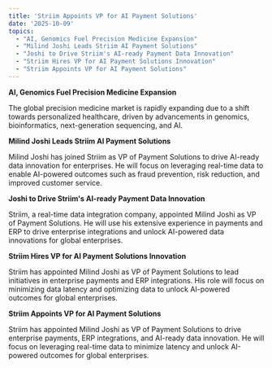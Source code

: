 ```yaml
---
title: 'Striim Appoints VP for AI Payment Solutions'
date: '2025-10-09'
topics:
  - "AI, Genomics Fuel Precision Medicine Expansion"
  - "Milind Joshi Leads Striim AI Payment Solutions"
  - "Joshi to Drive Striim's AI-ready Payment Data Innovation"
  - "Striim Hires VP for AI Payment Solutions Innovation"
  - "Striim Appoints VP for AI Payment Solutions"
---
```


**AI, Genomics Fuel Precision Medicine Expansion**

The global precision medicine market is rapidly expanding due to a shift towards personalized healthcare, driven by advancements in genomics, bioinformatics, next-generation sequencing, and AI.

**Milind Joshi Leads Striim AI Payment Solutions**

Milind Joshi has joined Striim as VP of Payment Solutions to drive AI-ready data innovation for enterprises. He will focus on leveraging real-time data to enable AI-powered outcomes such as fraud prevention, risk reduction, and improved customer service.

**Joshi to Drive Striim's AI-ready Payment Data Innovation**

Striim, a real-time data integration company, appointed Milind Joshi as VP of Payment Solutions. He will use his extensive experience in payments and ERP to drive enterprise integrations and unlock AI-powered data innovations for global enterprises.

**Striim Hires VP for AI Payment Solutions Innovation**

Striim has appointed Milind Joshi as VP of Payment Solutions to lead initiatives in enterprise payments and ERP integrations. His role will focus on minimizing data latency and optimizing data to unlock AI-powered outcomes for global enterprises.

**Striim Appoints VP for AI Payment Solutions**

Striim has appointed Milind Joshi as VP of Payment Solutions to drive enterprise payments, ERP integrations, and AI-ready data innovation. He will focus on leveraging real-time data to minimize latency and unlock AI-powered outcomes for global enterprises.

